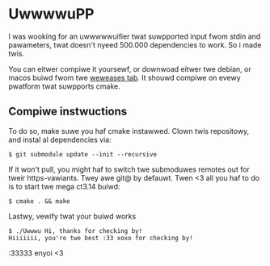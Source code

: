 # Uwwwwu<sUWP>PP</suwp>

I was wooking for an uwwwwwuifier twat suwpported input fwom
stdin and pawameters, twat doesn't nyeed 500.000 dependencies to work.
So i made twis.

You can eitwer compiwe it yoursewf, or downwoad eitwer twe debian, or macos buiwd fwom twe [weweases tab](https://github.com/Leonetienne/UwwwuPP/releases). It shouwd compiwe on evewy pwatform twat suwpports cmake.

## Compiwe instwuctions
To do so, make suwe you haf cmake instawwed.
Clown twis repositowy, and instal al dependencies via:
```
$ git submodule update --init --recursive
```

If it won't pull, you might haf to switch twe submoduwes remotes out for tweir https-vawiants. Twey awe git@ by defauwt.
Twen <3 all you haf to do is to start twe mega ct3.14 buiwd:
```
$ cmake . && make
```

Lastwy, vewify twat your buiwd works
```
$ ./Uwwwu Hi, thanks for checking by!
Hiiiiiii, you're twe best :33 xoxo for checking by!
```

:33333 enyoi <3
